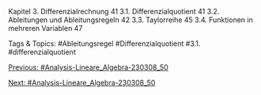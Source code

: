Kapitel 3. Differenzialrechnung 41
3.1. Differenzialquotient 41
3.2. Ableitungen und Ableitungsregeln 42
3.3. Taylorreihe 45
3.4. Funktionen in mehreren Variablen 47

   Tags & Topics:
   #Ableitungsregel
   #Differenzialquotient
   #3.1.
   #differenzialquotient

[Previous: #Analysis-Lineare_Algebra-230308_50](Analysis-Lineare_Algebra-230308_50.md)

[Next: #Analysis-Lineare_Algebra-230308_50](Analysis-Lineare_Algebra-230308_50.md)